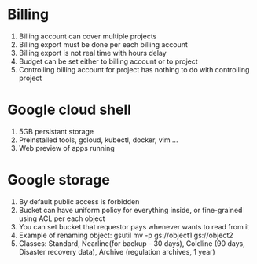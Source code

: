 # Billing
1. Billing account can cover multiple projects
2. Billing export must be done per each billing account
3. Billing export is not real time with hours delay
4. Budget can be set either to billing account or to project
5. Controlling billing account for project has nothing to do with controlling project

# Google cloud shell
1. 5GB persistant storage
2. Preinstalled tools, gcloud, kubectl, docker, vim ...
3. Web preview of apps running 

# Google storage
1. By default public access is forbidden
2. Bucket can have uniform policy for everything inside, or fine-grained using ACL per each object
3. You can set bucket that requestor pays whenever wants to read from it
4. Example of renaming object: gsutil mv -p gs://object1 gs://object2
5. Classes: Standard, Nearline(for backup - 30 days), Coldline (90 days, Disaster recovery data), Archive (regulation archives, 1 year)
